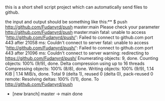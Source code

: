this is a short shell script project which can automatically send files to github.

the input and output should be something like this:**
$ push http://github.com/Fudanyrd/push master:main
Please check your parameter
http://github.com/Fudanyrd/push
master:main
fatal: unable to access 'http://github.com/Fudanyrd/push/': Failed to connect to github.com port 443 after 21058 ms: Couldn't connect to server
fatal: unable to access 'http://github.com/Fudanyrd/push/': Failed to connect to github.com port 443 after 21096 ms: Couldn't connect to server
warning: redirecting to https://github.com/Fudanyrd/push/
Enumerating objects: 9, done.
Counting objects: 100% (9/9), done.
Delta compression using up to 16 threads
Compressing objects: 100% (8/8), done.
Writing objects: 100% (9/9), 1.14 KiB | 1.14 MiB/s, done.
Total 9 (delta 1), reused 0 (delta 0), pack-reused 0
remote: Resolving deltas: 100% (1/1), done.
To http://github.com/Fudanyrd/push
 * [new branch]      master -> main
done